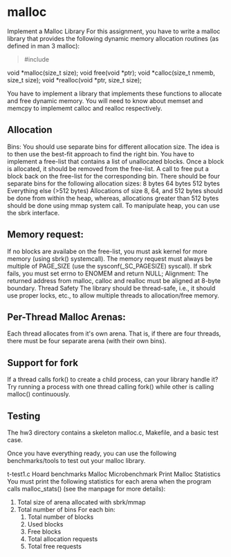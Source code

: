 # malloc
Implement a Malloc Library
For this assignment, you have to write a malloc library that provides the following dynamic memory allocation routines (as defined in man 3 malloc):
 
> #include 

  void *malloc(size_t size);
  void free(void *ptr);
  void *calloc(size_t nmemb, size_t size);
  void *realloc(void *ptr, size_t size);
  
You have to implement a library that implements these functions to allocate and free dynamic memory.
You will need to know about memset and memcpy to implememt calloc and realloc respectively.

## Allocation
Bins: You should use separate bins for different allocation size. The idea is to then use the best-fit approach to find the right bin. You have to implement a free-list that contains a list of unallocated blocks. Once a block is allocated, it should be removed from the free-list. A call to free put a block back on the free-list for the corresponding bin. There should be four separate bins for the following allocation sizes:
8 bytes
64 bytes
512 bytes
Everything else (>512 bytes)
Allocations of size 8, 64, and 512 bytes should be done from within the heap, whereas, allocations greater than 512 bytes should be done using mmap system call. To manipulate heap, you can use the sbrk interface.

## Memory request:
If no blocks are availabe on the free-list, you must ask kernel for more memory (using sbrk() systemcall). The memory request must always be multiple of PAGE_SIZE (use the sysconf(_SC_PAGESIZE) syscall). If sbrk fails, you must set errno to ENOMEM and return NULL;
Alignment: The returned address from malloc, calloc and realloc must be aligned at 8-byte boundary.
Thread Safety
The library should be thread-safe, i.e., it should use proper locks, etc., to allow multiple threads to allocation/free memory.

## Per-Thread Malloc Arenas: 
Each thread allocates from it's own arena. That is, if there are four threads, there must be four separate arena (with their own bins).

## Support for fork
If a thread calls fork() to create a child process, can your library handle it? Try running a process with one thread calling fork() while other is calling malloc() continuously.

## Testing
The hw3 directory contains a skeleton malloc.c, Makefile, and a basic test case.

Once you have everything ready, you can use the following benchmarks/tools to test out your malloc library.

t-test1.c
Hoard benchmarks
Malloc Microbenchmark
Print Malloc Statistics
You must print the following statistics for each arena when the program calls malloc_stats() (see the manpage for more details):

1. Total size of arena allocated with sbrk/mmap
2. Total number of bins
    For each bin:
    1. Total number of blocks
    2. Used blocks
    3. Free blocks
    4. Total allocation requests
    5. Total free requests
